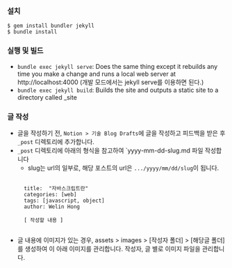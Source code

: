 ### 설치

```
$ gem install bundler jekyll
$ bundle install
```

### 실행 및 빌드
- `bundle exec jekyll serve`: Does the same thing except it rebuilds any time you make a change and runs a local web server at http://localhost:4000
(개발 모드에서는 jekyll serve를 이용하면 된다.)
- `bundle exec jekyll build`: Builds the site and outputs a static site to a directory called _site


### 글 작성
- 글을 작성하기 전, `Notion > 기술 Blog Drafts`에 글을 작성하고 피드백을 받은 후 `_post` 디렉토리에 추가합니다.
- `_post` 디렉토리에 아래의 형식을 참고하여 `yyyy-mm-dd-slug.md 파일 작성합니다
    - slug는 url의 일부로, 해당 포스트의 url은 `.../yyyy/mm/dd/slug`이 됩니다.
    <pre><code>
    title:  "자바스크립트란"
    categories: [web]
    tags: [javascript, object]
    author: Welin Hong
    
    [ 작성할 내용 ]
    </code></pre>
- 글 내용에 이미지가 있는 경우, assets > images > [작성자 폴더] > [해당글 폴더]를 생성하여 이 아래 이미지를 관리합니다.
작성자, 글 별로 이미지 파일을 관리합니다. 
